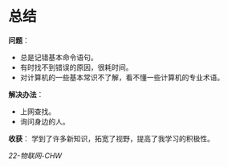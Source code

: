 # 总结

**问题**：
- 总是记错基本命令语句。
- 有时找不到错误的原因，很耗时间。
- 对计算机的一些基本常识不了解，看不懂一些计算机的专业术语。
  
**解决办法**：
- 上网查找。
- 询问身边的人。
  
**收获**：
学到了许多新知识，拓宽了视野，提高了我学习的积极性。
                 
*22-物联网-CHW*